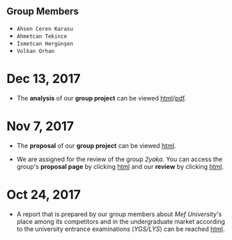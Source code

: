 
## Group Members
+ `Ahsen Ceren Karasu`
+ `Ahmetcan Tekince`
+ `İsmetcan Hergünşen`
+ `Volkan Orhan`

# **Dec 13, 2017** 
+ The **analysis** of our **group project** can be viewed [html](NYC_Ted_Talks.html)/[pdf](NYC_Ted_Talks.pdf).

# **Nov 7, 2017** 
+ The **proposal** of our **group project** can be viewed [html](NYC_Ted_Talks.html).

+ We are assigned for the review of the group _2yaka_. You can access the group's **proposal page** by clicking [html](https://mef-bda503.github.io/gpj-2yaka/Group_Project2Yaka.html) and our **review** by clicking [html](review.html).

# **Oct 24, 2017**
+ A report that is prepared by our group members about _Mef University_'s place among its competitors and in the undergraduate market according to the university entrance examinations (_YGS/LYS_) can be reached [html](hw3.html).
